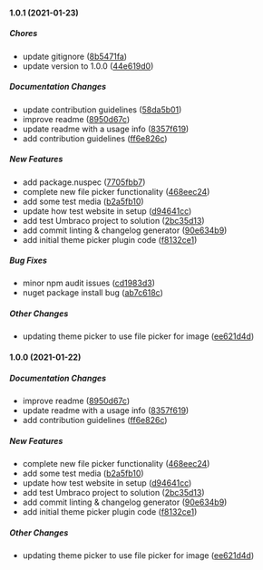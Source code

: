 #### 1.0.1 (2021-01-23)

##### Chores

*  update gitignore ([8b5471fa](https://github.com/MMasey/Yoyo.ThemePicker/commit/8b5471fa2604ab9e4b6cac0c9b2411ffd5eb5a88))
*  update version to 1.0.0 ([44e619d0](https://github.com/MMasey/Yoyo.ThemePicker/commit/44e619d0f3b1ece4617b062640b5a432ade415c8))

##### Documentation Changes

*  update contribution guidelines ([58da5b01](https://github.com/MMasey/Yoyo.ThemePicker/commit/58da5b017a6a90589eb6b3f3691b9c55cfcf5069))
*  improve readme ([8950d67c](https://github.com/MMasey/Yoyo.ThemePicker/commit/8950d67c032c44bbd888335a4dfaedefc21903e2))
*  update readme with a usage info ([8357f619](https://github.com/MMasey/Yoyo.ThemePicker/commit/8357f61908afbc784f4d3a6e5c43c7da768a316f))
*  add contribution guidelines ([ff6e826c](https://github.com/MMasey/Yoyo.ThemePicker/commit/ff6e826c44c724fc2427fcb5b31fb4185935ba21))

##### New Features

*  add package.nuspec ([7705fbb7](https://github.com/MMasey/Yoyo.ThemePicker/commit/7705fbb7053aa1e5aa4cc8bcdd72ee7bf88c4ca4))
*  complete new file picker functionality ([468eec24](https://github.com/MMasey/Yoyo.ThemePicker/commit/468eec245134e8170f0f8411442fba7a159b08d6))
*  add some test media ([b2a5fb10](https://github.com/MMasey/Yoyo.ThemePicker/commit/b2a5fb1082f4f35e2bfa210fdc1c47ce46fbfd39))
*  update how test website in setup ([d94641cc](https://github.com/MMasey/Yoyo.ThemePicker/commit/d94641cc0b09d0973fd7603c8c852f3a8b584b25))
*  add test Umbraco project to solution ([2bc35d13](https://github.com/MMasey/Yoyo.ThemePicker/commit/2bc35d1331854c16e925a0027ee7acdf3a1c6127))
*  add commit linting & changelog generator ([90e634b9](https://github.com/MMasey/Yoyo.ThemePicker/commit/90e634b9facb37353bb0bda3b943796a4a67e925))
*  add initial theme picker plugin code ([f8132ce1](https://github.com/MMasey/Yoyo.ThemePicker/commit/f8132ce149ec374b223dda7698a6df3b2ca04245))

##### Bug Fixes

*  minor npm audit issues ([cd1983d3](https://github.com/MMasey/Yoyo.ThemePicker/commit/cd1983d39d2e47a9c9a7f807307cb3471417659b))
*  nuget package install bug ([ab7c618c](https://github.com/MMasey/Yoyo.ThemePicker/commit/ab7c618cbbf1d7afc619ac4db9fdf6e62160247b))

##### Other Changes

*  updating theme picker to use file picker for image ([ee621d4d](https://github.com/MMasey/Yoyo.ThemePicker/commit/ee621d4dbf61c53f4aa7797f2ee6a666e6daa11d))

#### 1.0.0 (2021-01-22)

##### Documentation Changes

*  improve readme ([8950d67c](https://github.com/MMasey/Yoyo.ThemePicker/commit/8950d67c032c44bbd888335a4dfaedefc21903e2))
*  update readme with a usage info ([8357f619](https://github.com/MMasey/Yoyo.ThemePicker/commit/8357f61908afbc784f4d3a6e5c43c7da768a316f))
*  add contribution guidelines ([ff6e826c](https://github.com/MMasey/Yoyo.ThemePicker/commit/ff6e826c44c724fc2427fcb5b31fb4185935ba21))

##### New Features

*  complete new file picker functionality ([468eec24](https://github.com/MMasey/Yoyo.ThemePicker/commit/468eec245134e8170f0f8411442fba7a159b08d6))
*  add some test media ([b2a5fb10](https://github.com/MMasey/Yoyo.ThemePicker/commit/b2a5fb1082f4f35e2bfa210fdc1c47ce46fbfd39))
*  update how test website in setup ([d94641cc](https://github.com/MMasey/Yoyo.ThemePicker/commit/d94641cc0b09d0973fd7603c8c852f3a8b584b25))
*  add test Umbraco project to solution ([2bc35d13](https://github.com/MMasey/Yoyo.ThemePicker/commit/2bc35d1331854c16e925a0027ee7acdf3a1c6127))
*  add commit linting & changelog generator ([90e634b9](https://github.com/MMasey/Yoyo.ThemePicker/commit/90e634b9facb37353bb0bda3b943796a4a67e925))
*  add initial theme picker plugin code ([f8132ce1](https://github.com/MMasey/Yoyo.ThemePicker/commit/f8132ce149ec374b223dda7698a6df3b2ca04245))

##### Other Changes

*  updating theme picker to use file picker for image ([ee621d4d](https://github.com/MMasey/Yoyo.ThemePicker/commit/ee621d4dbf61c53f4aa7797f2ee6a666e6daa11d))

